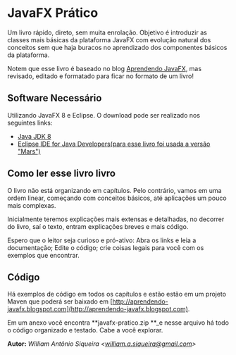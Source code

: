 # JavaFX Prático

Um livro rápido, direto, sem muita enrolação. Objetivo é introduzir as classes mais básicas da plataforma JavaFX com evolução natural dos conceitos sem que haja buracos no aprendizado dos componentes básicos da plataforma.

Notem que esse livro é baseado no blog [Aprendendo JavaFX](http://aprendendo-javafx.blogspot.com.br/), mas revisado, editado e formatado para ficar no formato de um livro!

## Software Necessário

Utilizando JavaFX 8 e Eclipse. O download pode ser realizado nos seguintes links:

* [Java JDK 8](http://www.oracle.com/technetwork/pt/java/javase/downloads/jdk8-downloads-2133151.html)
* [Eclipse IDE for Java Developers\(para esse livro foi usada a versão "Mars"\)](http://www.eclipse.org/downloads/packages/eclipse-ide-java-developers/mars1)

## Como ler esse livro livro

O livro não está organizando em capítulos. Pelo contrário, vamos em uma ordem linear, começando com conceitos básicos, até aplicações um pouco mais complexas.

Inicialmente teremos explicações mais extensas e detalhadas, no decorrer do livro, saí o texto, entram explicações breves e mais código.

Espero que o leitor seja curioso e pró-ativo: Abra os links e leia a documentação;  Edite o código; crie coisas legais para você com os exemplos que encontrar.

## Código

Há exemplos de código em todos os capítulos e estão estão em um projeto Maven que poderá ser baixado em [http://aprendendo-javafx.blogspot.com](http://aprendendo-javafx.blogspot.com).

Em um anexo você encontra **javafx-pratico.zip **\_e nesse arquivo há todo o código organizado e testado. Cabe a você explorar.

**Autor:** _William Antônio Siqueira &lt;william.a.siqueira@gmail.com&gt;_

